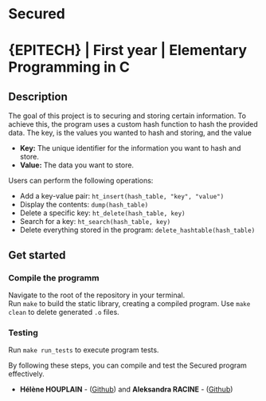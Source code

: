 # Secured
# {EPITECH} | First year | Elementary Programming in C

## Description 
The goal of this project is to securing and storing certain information. To achieve this, the program uses a custom hash function to hash the provided data.
The key, is the values you wanted to hash and storing, and the value 
- **Key:** The unique identifier for the information you want to hash and store.
- **Value:** The data you want to store.

Users can perform the following operations:

- Add a key-value pair: `ht_insert(hash_table, "key", "value")`
- Display the contents: `dump(hash_table)`
- Delete a specific key: `ht_delete(hash_table, key)`
- Search for a key: `ht_search(hash_table, key)`
- Delete everything stored in the program: `delete_hashtable(hash_table)`



## Get started
### Compile the programm

Navigate to the root of the repository in your terminal.  
Run ```make``` to build the static library, creating a compiled program.
Use ```make clean``` to delete generated ```.o``` files.

### Testing 
Run ```make run_tests``` to execute program tests.

By following these steps, you can compile and test the Secured program effectively.

* **Hélène HOUPLAIN** - ([Github](https://github.com/Houpsi)) and **Aleksandra RACINE** - ([Github](https://github.com/Aleksrac))
